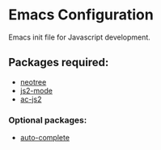 # Emacs Configuration

Emacs init file for Javascript development.

## Packages required:


* [neotree](https://github.com/jaypei/emacs-neotree)
* [js2-mode](https://github.com/mooz/js2-mode)
* [ac-js2](https://github.com/ScottyB/ac-js2)

### Optional packages:
* [auto-complete](https://github.com/auto-complete/auto-complete)
